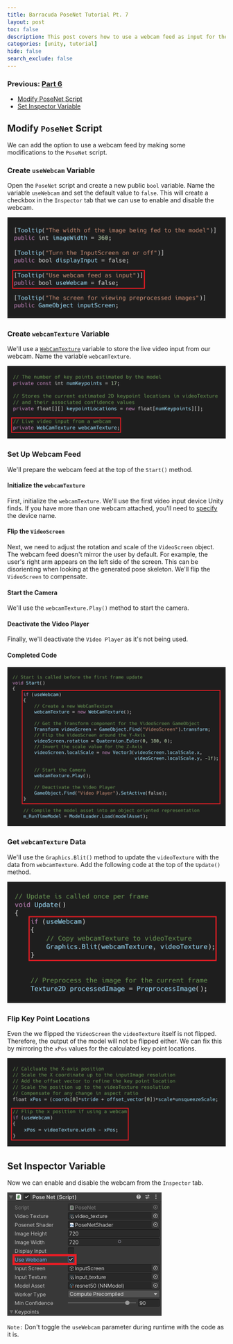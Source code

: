```yaml
---
title: Barracuda PoseNet Tutorial Pt. 7
layout: post
toc: false
description: This post covers how to use a webcam feed as input for the PoseNet model.
categories: [unity, tutorial]
hide: false
search_exclude: false
---
```


### Previous: [Part 6](https://christianjmills.com/unity/tutorial/2020/11/14/Barracuda-PoseNet-Tutorial-6.html)

* [Modify PoseNet Script](#modify-posenet-script)
* [Set Inspector Variable](#set-inspector-variable)



## Modify `PoseNet` Script

We can add the option to use a webcam feed by making some modifications to the `PoseNet` script.

### Create `useWebcam` Variable

Open the `PoseNet` script and create a new public `bool` variable. Name the variable `useWebcam` and set the default value to `false`. This will create a checkbox in the `Inspector` tab that we can use to enable and disable the webcam.

![useWebcam_variable](\images\barracuda-posenet-tutorial\useWebcam_variable.png)



### Create `webcamTexture` Variable

We'll use a [`WebCamTexture`](https://docs.unity3d.com/ScriptReference/WebCamTexture.html) variable to store the live video input from our webcam. Name the variable `webcamTexture`.

![webcamTexture_variable](\images\barracuda-posenet-tutorial\webcamTexture_variable.png)



### Set Up Webcam Feed

We'll prepare the webcam feed at the top of the `Start()` method.

#### Initialize the `webcamTexture`

First, initialize the `webcamTexture`. We'll use the first video input device Unity finds. If you have more than one webcam attached, you'll need to [specify](https://docs.unity3d.com/ScriptReference/WebCamTexture-ctor.html) the device name.

#### Flip the `VideoScreen`

Next, we need to adjust the rotation and scale of the `VideoScreen` object. The webcam feed doesn't mirror the user by default. For example, the user's right arm appears on the left side of the screen. This can be disorienting when looking at the generated pose skeleton. We'll flip the `VideoScreen` to compensate.

#### Start the Camera

We'll use the `webcamTexture.Play()` method to start the camera.

#### Deactivate the Video Player

Finally, we'll deactivate the `Video Player` as it's not being used. 

#### Completed Code

![initialize_webcam_start_method](\images\barracuda-posenet-tutorial\initialize_webcam_start_method.png)





### Get `webcamTexture` Data

We'll use the `Graphics.Blit()` method to update the `videoTexture` with the data from `webcamTexture`. Add the following code at the top of the `Update()` method. 

![useWebcam_update_method](\images\barracuda-posenet-tutorial\useWebcam_update_method.png)



### Flip Key Point Locations

Even the we flipped the `VideoScreen` the `videoTexture` itself is not flipped. Therefore, the output of the model will not be flipped either. We can fix this by mirroring the `xPos` values for the calculated key point locations.

![useWebcam_processOutput_method](\images\barracuda-posenet-tutorial\useWebcam_processOutput_method.png)



## Set Inspector Variable

Now we can enable and disable the webcam from the `Inspector` tab.

![enable_useWebcam_inspector](\images\barracuda-posenet-tutorial\enable_useWebcam_inspector.PNG)

`Note:` Don't toggle the `useWebcam` parameter during runtime with the code as it is.



